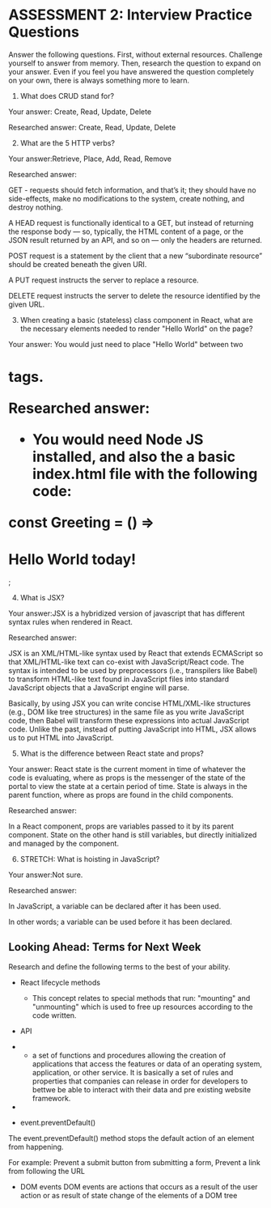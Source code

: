 # ASSESSMENT 2: Interview Practice Questions

Answer the following questions. First, without external resources. Challenge yourself to answer from memory. Then, research the question to expand on your answer. Even if you feel you have answered the question completely on your own, there is always something more to learn.

1. What does CRUD stand for?

  Your answer: Create, Read, Update, Delete

  Researched answer: Create, Read, Update, Delete



2. What are the 5 HTTP verbs?

  Your answer:Retrieve, Place, Add, Read, Remove

  Researched answer:
  
  GET - requests should fetch information, and that’s it; they should have no side-effects, make no modifications to the system, create nothing, and destroy nothing.
  
  A HEAD request is functionally identical to a GET, but instead of returning the response body — so, typically, the HTML content of a page, or the JSON result returned by an API, and so on — only the headers are returned.

  POST request is a statement by the client that a new “subordinate resource” should be created beneath the given URI.

  A PUT request instructs the server to replace a resource. 
  
  DELETE request instructs the server to delete the resource identified by the given URL.

3. When creating a basic (stateless) class component in React, what are the necessary elements needed to render "Hello World" on the page?

  Your answer: You would just need to place "Hello World" between two <h1> tags.

  Researched answer:
  - You would need Node JS installed, and also the a basic index.html file with the following code: 
  
  const Greeting = () => <h1>Hello World today!</h1>;


4. What is JSX?

  Your answer:JSX is a hybridized version of javascript that has different syntax rules when rendered in React.

  Researched answer:
  
  JSX is an XML/HTML-like syntax used by React that extends ECMAScript so that XML/HTML-like text can co-exist with JavaScript/React code. The syntax is intended to be used by preprocessors (i.e., transpilers like Babel) to transform HTML-like text found in JavaScript files into standard JavaScript objects that a JavaScript engine will parse.

  Basically, by using JSX you can write concise HTML/XML-like structures (e.g., DOM like tree structures) in the same file as you write JavaScript code, then Babel will transform these expressions into actual JavaScript code. Unlike the past, instead of putting JavaScript into HTML, JSX allows us to put HTML into JavaScript.


5. What is the difference between React state and props?

  Your answer: React state is the current moment in time of whatever the code is evaluating, where as props is the messenger of the state of the portal to view the state at a certain period of time. State is always in the parent function, where as props are found in the child components. 

  Researched answer:
  
  In a React component, props are variables passed to it by its parent component. State on the other hand is still variables, but directly initialized and managed by the component.


6. STRETCH: What is hoisting in JavaScript?

  Your answer:Not sure.

  Researched answer:
  
  In JavaScript, a variable can be declared after it has been used.

  In other words; a variable can be used before it has been declared.



## Looking Ahead: Terms for Next Week

Research and define the following terms to the best of your ability.

- React lifecycle methods
  - This concept relates to special methods that run:  "mounting" and "unmounting" which is used to free up resources according to the code written. 

- API
-   - a set of functions and procedures allowing the creation of applications that access the features or data of an operating system, application, or other service. It is basically a set of rules and properties that companies can release in order for developers to bettwe be able to interact with their data and pre existing website framework.
-   
- event.preventDefault()
 
The event.preventDefault() method stops the default action of an element from happening.

For example: Prevent a submit button from submitting a form, Prevent a link from following the URL

- DOM events
DOM events are actions that occurs as a result of the user action or as result of state change of the elements of a DOM tree